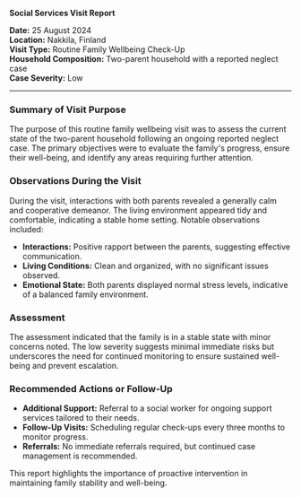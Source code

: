 

**Social Services Visit Report**

**Date:** 25 August 2024  
**Location:** Nakkila, Finland  
**Visit Type:** Routine Family Wellbeing Check-Up  
**Household Composition:** Two-parent household with a reported neglect case  
**Case Severity:** Low  

---

### Summary of Visit Purpose

The purpose of this routine family wellbeing visit was to assess the current state of the two-parent household following an ongoing reported neglect case. The primary objectives were to evaluate the family's progress, ensure their well-being, and identify any areas requiring further attention.

### Observations During the Visit

During the visit, interactions with both parents revealed a generally calm and cooperative demeanor. The living environment appeared tidy and comfortable, indicating a stable home setting. Notable observations included:

- **Interactions:** Positive rapport between the parents, suggesting effective communication.
- **Living Conditions:** Clean and organized, with no significant issues observed.
- **Emotional State:** Both parents displayed normal stress levels, indicative of a balanced family environment.

### Assessment

The assessment indicated that the family is in a stable state with minor concerns noted. The low severity suggests minimal immediate risks but underscores the need for continued monitoring to ensure sustained well-being and prevent escalation.

### Recommended Actions or Follow-Up

- **Additional Support:** Referral to a social worker for ongoing support services tailored to their needs.
- **Follow-Up Visits:** Scheduling regular check-ups every three months to monitor progress.
- **Referrals:** No immediate referrals required, but continued case management is recommended.

This report highlights the importance of proactive intervention in maintaining family stability and well-being.